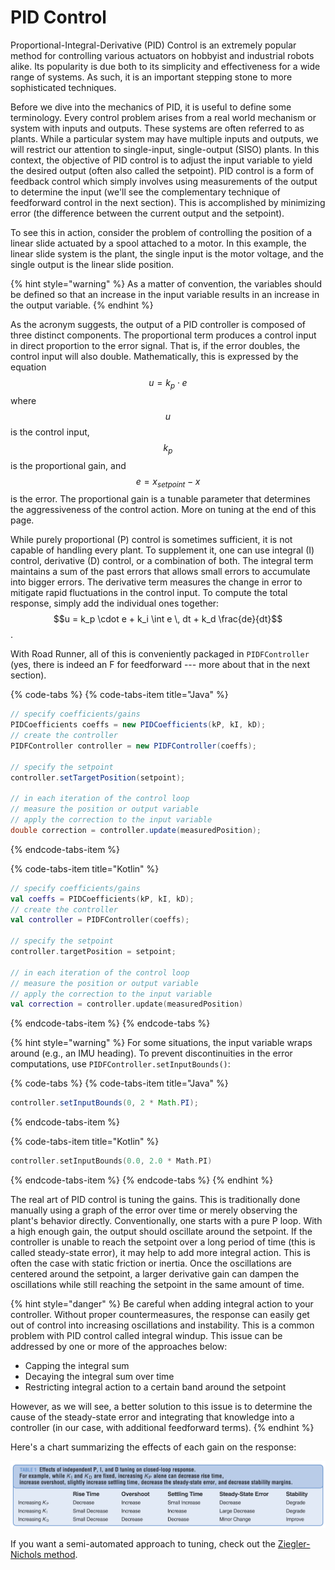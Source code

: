 # PID Control

Proportional-Integral-Derivative \(PID\) Control is an extremely popular method for controlling various actuators on hobbyist and industrial robots alike. Its popularity is due both to its simplicity and effectiveness for a wide range of systems. As such, it is an important stepping stone to more sophisticated techniques.

Before we dive into the mechanics of PID, it is useful to define some terminology. Every control problem arises from a real world mechanism or system with inputs and outputs. These systems are often referred to as plants. While a particular system may have multiple inputs and outputs, we will restrict our attention to single-input, single-output \(SISO\) plants. In this context, the objective of PID control is to adjust the input variable to yield the desired output \(often also called the setpoint\). PID control is a form of feedback control which simply involves using measurements of the output to determine the input \(we'll see the complementary technique of feedforward control in the next section\). This is accomplished by minimizing error \(the difference between the current output and the setpoint\).

To see this in action, consider the problem of controlling the position of a linear slide actuated by a spool attached to a motor. In this example, the linear slide system is the plant, the single input is the motor voltage, and the single output is the linear slide position.

{% hint style="warning" %}
As a matter of convention, the variables should be defined so that an increase in the input variable results in an increase in the output variable.
{% endhint %}

As the acronym suggests, the output of a PID controller is composed of three distinct components. The proportional term produces a control input in direct proportion to the error signal. That is, if the error doubles, the control input will also double. Mathematically, this is expressed by the equation $$u = k_p \cdot e$$ where $$u$$ is the control input, $$k_p$$ is the proportional gain, and $$e = x_{setpoint} - x$$ is the error. The proportional gain is a tunable parameter that determines the aggressiveness of the control action. More on tuning at the end of this page.

While purely proportional \(P\) control is sometimes sufficient, it is not capable of handling every plant. To supplement it, one can use integral \(I\) control, derivative \(D\) control, or a combination of both. The integral term maintains a sum of the past errors that allows small errors to accumulate into bigger errors. The derivative term measures the change in error to mitigate rapid fluctuations in the control input. To compute the total response, simply add the individual ones together: $$u = k_p \cdot e + k_i \int e \, dt + k_d \frac{de}{dt}$$.

With Road Runner, all of this is conveniently packaged in `PIDFController` \(yes, there is indeed an F for feedforward --- more about that in the next section\).

{% code-tabs %}
{% code-tabs-item title="Java" %}
```java
// specify coefficients/gains
PIDCoefficients coeffs = new PIDCoefficients(kP, kI, kD);
// create the controller
PIDFController controller = new PIDFController(coeffs);

// specify the setpoint
controller.setTargetPosition(setpoint);

// in each iteration of the control loop
// measure the position or output variable
// apply the correction to the input variable
double correction = controller.update(measuredPosition);
```
{% endcode-tabs-item %}

{% code-tabs-item title="Kotlin" %}
```kotlin
// specify coefficients/gains
val coeffs = PIDCoefficients(kP, kI, kD);
// create the controller
val controller = PIDFController(coeffs);

// specify the setpoint
controller.targetPosition = setpoint;

// in each iteration of the control loop
// measure the position or output variable
// apply the correction to the input variable
val correction = controller.update(measuredPosition)
```
{% endcode-tabs-item %}
{% endcode-tabs %}

{% hint style="warning" %}
For some situations, the input variable wraps around \(e.g., an IMU heading\). To prevent discontinuities in the error computations, use `PIDFController.setInputBounds()`:

{% code-tabs %}
{% code-tabs-item title="Java" %}
```java
controller.setInputBounds(0, 2 * Math.PI);
```
{% endcode-tabs-item %}

{% code-tabs-item title="Kotlin" %}
```kotlin
controller.setInputBounds(0.0, 2.0 * Math.PI)
```
{% endcode-tabs-item %}
{% endcode-tabs %}
{% endhint %}

The real art of PID control is tuning the gains. This is traditionally done manually using a graph of the error over time or merely observing the plant's behavior directly. Conventionally, one starts with a pure P loop. With a high enough gain, the output should oscillate around the setpoint. If the controller is unable to reach the setpoint over a long period of time \(this is called steady-state error\), it may help to add more integral action. This is often the case with static friction or inertia. Once the oscillations are centered around the setpoint, a larger derivative gain can dampen the oscillations while still reaching the setpoint in the same amount of time.

{% hint style="danger" %}
Be careful when adding integral action to your controller. Without proper countermeasures, the response can easily get out of control into increasing oscillations and instability. This is a common problem with PID control called integral windup. This issue can be addressed by one or more of the approaches below:

* Capping the integral sum
* Decaying the integral sum over time
* Restricting integral action to a certain band around the setpoint

However, as we will see, a better solution to this issue is to determine the cause of the steady-state error and integrating that knowledge into a controller \(in our case, with additional feedforward terms\).
{% endhint %}

Here's a chart summarizing the effects of each gain on the response:

![](../.gitbook/assets/pidtuning.png)

If you want a semi-automated approach to tuning, check out the [Ziegler-Nichols method](https://en.wikipedia.org/wiki/Ziegler%E2%80%93Nichols_method).

